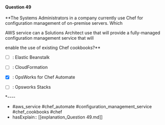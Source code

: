#### Question  49

**The Systems Administrators in a company currently use Chef for configuration management of on-premise servers. Which

AWS service can a Solutions Architect use that will provide a fully-managed configuration management service that will

enable the use of existing Chef cookbooks?**

- [ ] :  Elastic Beanstalk

- [ ] :  CloudFormation

- [x] :  OpsWorks for Chef Automate

- [ ] :  Opsworks Stacks

*----

- #aws_service #chef_automate #configuration_management_service #chef_cookbooks #chef
- hasExplain:: [[explanation_Question  49.md]]
